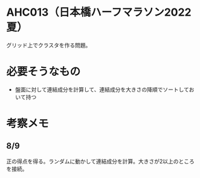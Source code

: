 # AHC013（日本橋ハーフマラソン2022夏）
グリッド上でクラスタを作る問題。

# 必要そうなもの
- 盤面に対して連結成分を計算して、連結成分を大きさの降順でソートしておいて持つ

# 考察メモ

## 8/9
正の得点を得る。ランダムに動かして連結成分を計算。大きさが2以上のところを接続。